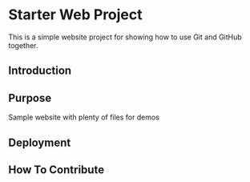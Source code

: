 # Starter Web Project

This is a simple website project for showing how to use Git and GitHub together.

## Introduction

## Purpose

Sample website with plenty of files for demos

## Deployment

## How To Contribute